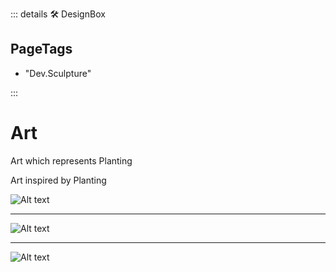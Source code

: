 ::: details 🛠 <dev>DesignBox</dev> 
<h2>PageTags</h2>

- "Dev.Sculpture"


:::
# Art

Art which represents Planting

Art inspired by Planting

![Alt text](/art/CellularDecomposition.jpg) 

---

![Alt text](/art/LegMoveOverlap.jpg) 

---

![Alt text](/art/PeelStationFloor.jpg)